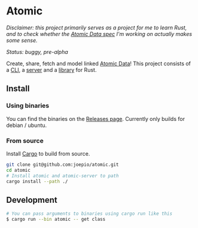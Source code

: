 # Atomic

_Disclaimer: this project primarily serves as a project for me to learn Rust, and to check whether
the [Atomic Data spec](https://docs.atomicdata.dev) I'm working on actually makes some sense._

_Status: buggy, pre-alpha_

Create, share, fetch and model linked [Atomic Data](https://docs.atomicdata.dev)!
This project consists of a [CLI](#atomic-cli), a [server](#atomic-server) and a [library](#atomic-lib) for Rust.

## Install

### Using binaries

You can find the binaries on the [Releases page](https://github.com/joepio/atomic/releases/tag/v0.3.1).
Currently only builds for debian / ubuntu.

### From source

Install [Cargo](https://doc.rust-lang.org/cargo/getting-started/installation.html) to build from source.

```sh
git clone git@github.com:joepio/atomic.git
cd atomic
# Install atomic and atomic-server to path
cargo install --path ./
```

## Development

```sh
# You can pass arguments to binaries using cargo run like this
$ cargo run --bin atomic -- get class
```
